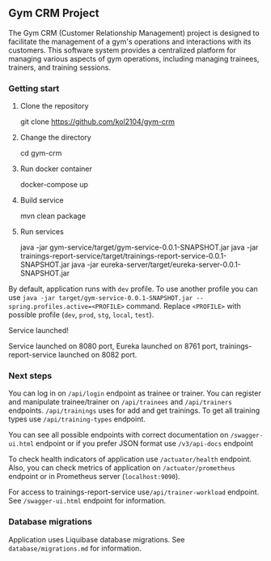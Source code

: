 ## Gym CRM Project

The Gym CRM (Customer Relationship Management) project is designed to facilitate the management of a gym's operations and interactions with its customers. This software system provides a centralized platform for managing various aspects of gym operations, including managing trainees, trainers, and training sessions.


### Getting start

1. Clone the repository


    git clone https://github.com/kol2104/gym-crm


2. Change the directory


    cd gym-crm


3. Run docker container


    docker-compose up


4. Build service


    mvn clean package


5. Run services


    java -jar gym-service/target/gym-service-0.0.1-SNAPSHOT.jar
    java -jar trainings-report-service/target/trainings-report-service-0.0.1-SNAPSHOT.jar
    java -jar eureka-server/target/eureka-server-0.0.1-SNAPSHOT.jar

By default, application runs with `dev` profile.
To use another profile you can use `java -jar target/gym-service-0.0.1-SNAPSHOT.jar --spring.profiles.active=<PROFILE>` command.
Replace `<PROFILE>` with possible profile (`dev`, `prod`, `stg`, `local`, `test`).

Service launched!

Service launched on 8080 port, Eureka launched on 8761 port, trainings-report-service launched on 8082 port.

### Next steps

You can log in on `/api/login` endpoint as trainee or trainer.
You can register and manipulate trainee/trainer on `/api/trainees` and `/api/trainers` endpoints.
`/api/trainings` uses for add and get trainings.
To get all training types use `/api/training-types` endpoint.

You can see all possible endpoints with correct
documentation on `/swagger-ui.html` endpoint or if you prefer JSON format use `/v3/api-docs` endpoint

To check health indicators of application use `/actuator/health` endpoint.
Also, you can check metrics of application on `/actuator/prometheus` endpoint or in Prometheus server (`localhost:9090`).

For access to trainings-report-service use`/api/trainer-workload` endpoint.
See `/swagger-ui.html` endpoint for information.

### Database migrations

Application uses Liquibase database migrations.
See `database/migrations.md` for information.

